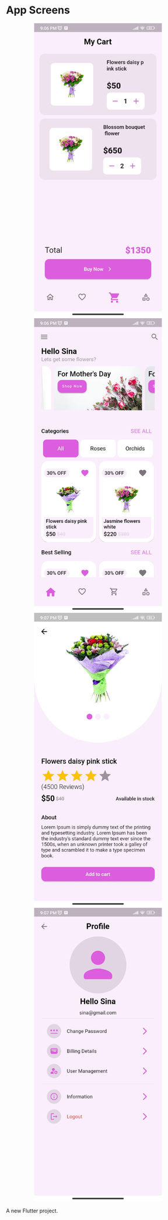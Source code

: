 # App Screens

<p align="center">
  <img src="https://github.com/nokibul82/flower_shop/blob/main/Screenshots/cart.jpg" width="350" title="Cart">
  <img src="https://github.com/nokibul82/flower_shop/blob/main/Screenshots/home.jpg" width="350" alt="Home">
  <img src="https://github.com/nokibul82/flower_shop/blob/main/Screenshots/product_details.jpg" width="350" alt="Product Details">
  <img src="https://github.com/nokibul82/flower_shop/blob/main/Screenshots/profile.jpg" width="350" alt="Profile">
</p>

A new Flutter project.
 
 
